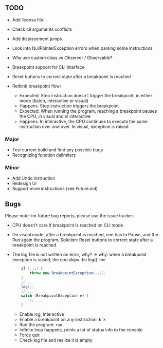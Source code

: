 ## TODO

- Add license file

- Check cli arguments conflicts
- Add displacement jumps
- Look into NullPointerException errors when parsing some instructions
- Why use custom class vs Observer / Observable?

- Breakpoint support for CLI interface
- Reset buttons to correct state after a breakpoint is reached
- Rethink breakpoint flow:

    * Expected: Step instruction doesn't trigger the breakpoint, in either mode (batch, interactive or visual)
    * Happens: Step instruction triggers the breakpoint
    * Expected: When running the program, reaching a breakpoint pauses the CPU, in visual and in interactive
    * Happens: In interactive, the CPU continues to execute the same instruction over and over. In visual, exception is raised


### Major
- Test current build and find any possible bugs
- Recognizing function delimiters

### Minor
- Add Undo instruction
- Redesign UI
- Support more instructions (see Future.md)

## Bugs

Please note: for future bug reports, please use the issue tracker.

- CPU doesn't care if breakpoint is reached on CLI mode
- On visual mode, after a breakpoint is reached, one has to Pause, and the Run again the program. Solution:
Reset buttons to correct state after a breakpoint is reached
- The log file is not written on error, why? -> why: when a breakpoint exception is raised, the cpu skips the log() line

    ```java
        if (...) {
            throw new BreakpointException(...);
        }
        // ...
        log();
        // ...
        catch (BreakpointException e) {
            // ...
        }
    ```

    * Enable log, interactive
    * Enable a breakpoint on any instruction: `b X`
    * Run the program: `run`
    * Infinite loop happens, prints a lot of status info to the console
    * Force quit
    * Check log file and realize it is empty